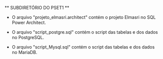 ** SUBDIRETÓRIO DO PSET1 **

   - O arquivo "projeto_elmasri.architect" contém o projeto Elmasri no SQL Power Architect.

   - O arquivo "script_postgre.sql" contém o script das tabelas e dos dados no PostgreSQL.

   - O arquivo "script_Mysql.sql" contém o script das tabelas e dos dados no MariaDB.
